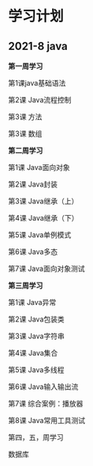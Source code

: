# 学习计划

## 2021-8 java

**第一周学习**

第1课java基础语法

第2课 Java流程控制

第3课 方法

第3课 数组

**第二周学习**

第1课 Java面向对象

第2课 Java封装

第3课 Java继承（上）

第4课 Java继承（下）

第5课 Java单例模式

第6课 Java多态

第7课 Java面向对象测试

**第三周学习**

第1课 Java异常

第2课 Java包装类

第3课 Java字符串

第4课 Java集合

第5课 Java多线程

第6课 Java输入输出流

第7课 综合案例：播放器

第8课 Java常用工具测试

第四，五，周学习

数据库